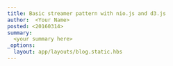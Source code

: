 ```yaml
---
title: Basic streamer pattern with nio.js and d3.js
author:  <Your Name>
posted: <20160314>
summary:
  <your summary here>
_options:
  layout: app/layouts/blog.static.hbs
---
```

